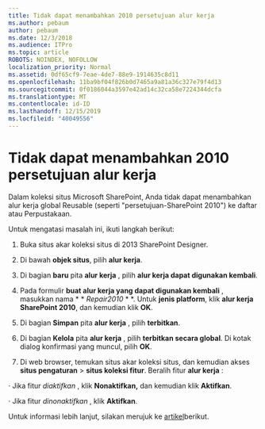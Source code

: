 ```yaml
---
title: Tidak dapat menambahkan 2010 persetujuan alur kerja
ms.author: pebaum
author: pebaum
ms.date: 12/3/2018
ms.audience: ITPro
ms.topic: article
ROBOTS: NOINDEX, NOFOLLOW
localization_priority: Normal
ms.assetid: 0df65cf9-7eae-4de7-88e9-1914635c8d11
ms.openlocfilehash: 11ba9bf04f826b0d7465a9a81a36c327e79f4d13
ms.sourcegitcommit: 0f0186044a3597e42ad14c32ca58e7224344dcfa
ms.translationtype: MT
ms.contentlocale: id-ID
ms.lasthandoff: 12/15/2019
ms.locfileid: "40049556"
---
```

# <a name="unable-to-add-2010-approval-workflow"></a>Tidak dapat menambahkan 2010 persetujuan alur kerja

Dalam koleksi situs Microsoft SharePoint, Anda tidak dapat menambahkan alur kerja global Reusable (seperti "persetujuan-SharePoint 2010") ke daftar atau Perpustakaan.
  
Untuk mengatasi masalah ini, ikuti langkah berikut: 
  
1. Buka situs akar koleksi situs di 2013 SharePoint Designer.
  
2. Di bawah **objek situs**, pilih **alur kerja**. 
  
3. Di bagian **baru** pita **alur kerja** , pilih **alur kerja dapat digunakan kembali**. 
  
4. Pada formulir **buat alur kerja yang dapat digunakan kembali** , masukkan nama * * *Repair2010* * *. Untuk **jenis platform**, klik **alur kerja SharePoint 2010**, dan kemudian klik **OK**. 
  
1. Di bagian **Simpan** pita **alur kerja** , pilih **terbitkan**. 
  
2. Di bagian **Kelola** pita **alur kerja** , pilih **terbitkan secara global**. Di kotak dialog konfirmasi yang muncul, pilih **OK**. 
  
3. Di web browser, temukan situs akar koleksi situs, dan kemudian akses **situs pengaturan** \> **situs koleksi fitur**. Beralih fitur **alur kerja** : 
  
· Jika fitur *diaktifkan* , klik **Nonaktifkan,** dan kemudian klik **Aktifkan**. 
  
· Jika fitur *dinonaktifkan* , klik **Aktifkan**. 
  
Untuk informasi lebih lanjut, silakan merujuk ke [artikel](https://go.microsoft.com/fwlink/?linkid=2047770&amp;clcid=0x409)berikut.
  

